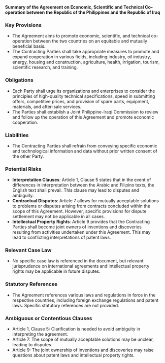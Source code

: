 **Summary of the Agreement on Economic, Scientific and Technical Co-operation between the Republic of the Philippines and the Republic of Iraq**

### **Key Provisions**

* The Agreement aims to promote economic, scientific, and technical co-operation between the two countries on an equitable and mutually beneficial basis.
* The Contracting Parties shall take appropriate measures to promote and expand cooperation in various fields, including industry, oil industry, energy, housing and construction, agriculture, health, irrigation, tourism, scientific research, and training.

### **Obligations**

* Each Party shall urge its organizations and enterprises to consider the principles of high-quality technical specifications, speed in submitting offers, competitive prices, and provision of spare parts, equipment, materials, and after-sale services.
* The Parties shall establish a Joint Philippine-Iraqi Commission to review and follow up the operation of this Agreement and promote economic cooperation.

### **Liabilities**

* The Contracting Parties shall refrain from conveying specific economic and technological information and data without prior written consent of the other Party.

### **Potential Risks**

* **Interpretation Clauses**: Article 1, Clause 5 states that in the event of differences in interpretation between the Arabic and Filipino texts, the English text shall prevail. This clause may lead to disputes and ambiguity.
* **Contractual Disputes**: Article 7 allows for mutually acceptable solutions to problems or disputes arising from contracts concluded within the scope of this Agreement. However, specific provisions for dispute settlement may not be applicable in all cases.
* **Intellectual Property Rights**: Article 9 provides that the Contracting Parties shall become joint owners of inventions and discoveries resulting from activities undertaken under this Agreement. This may lead to conflicting interpretations of patent laws.

### **Relevant Case Law**

* No specific case law is referenced in the document, but relevant jurisprudence on international agreements and intellectual property rights may be applicable in future disputes.

### **Statutory References**

* The Agreement references various laws and regulations in force in the respective countries, including foreign exchange regulations and patent laws. Specific statutory references are not provided.

### **Ambiguous or Contentious Clauses**

* Article 1, Clause 5: Clarification is needed to avoid ambiguity in interpreting the agreement.
* Article 7: The scope of mutually acceptable solutions may be unclear, leading to disputes.
* Article 9: The joint ownership of inventions and discoveries may raise questions about patent laws and intellectual property rights.